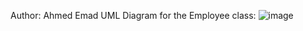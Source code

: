Author: Ahmed Emad
UML Diagram for the Employee class: ![image](https://github.com/user-attachments/assets/c7ece755-7d8b-40ff-a338-46e4da127751)
